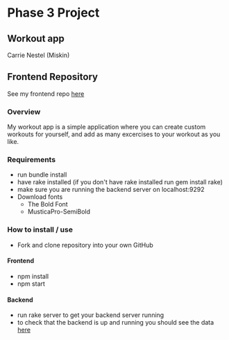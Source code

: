 # Phase 3 Project
## Workout app
Carrie Nestel (Miskin)

## Frontend Repository
See my frontend repo [here](https://github.com/cmiskin1993/workout_app_project_frontend)


### Overview
My workout app is a simple application where you can create custom workouts for yourself, and add as many excercises to your workout as you like. 

### Requirements
* run bundle install
* have rake installed (if you don't have rake installed run gem install rake)
* make sure you are running the backend server on localhost:9292
* Download fonts
     - The Bold Font
     - MusticaPro-SemiBold



### How to install / use
* Fork and clone repository into your own GitHub
#### Frontend
* npm install
* npm start

#### Backend
* run rake server to get your backend server running
* to check that the backend is up and running you should see the data [here](http://localhost:9292/workouts)


